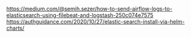 
https://medium.com/@semih.sezer/how-to-send-airflow-logs-to-elasticsearch-using-filebeat-and-logstash-250c074e7575
https://authguidance.com/2020/10/27/elastic-search-install-via-helm-charts/
